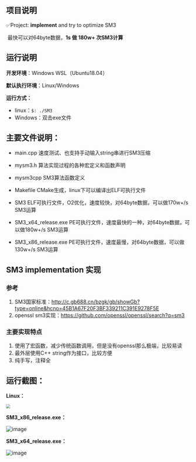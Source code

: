 ## 项目说明

✅Project: **implement**  and try to optimize SM3

​	最快可以对64byte数据，**1s 做 180w+ 次SM3计算**



## 运行说明

**开发环境**：Windows WSL（Ubuntu18.04）

**默认执行环境**：Linux/Windows

**运行方式：**

- linux：`$: ./SM3`  
- Windows：双击exe文件



## 主要文件说明：

- main.cpp	速度测试、也支持手动输入string串进行SM3压缩

- mysm3.h    算法实现过程的各种宏定义和函数声明

- mysm3cpp SM3算法函数定义

- Makefile     CMake生成，linux下可以编译出ELF可执行文件

- SM3             ELF可执行文件，O2优化，速度较快，对64byte数据，可以做170w+/s SM3运算

- SM3_x64_release.exe  PE可执行文件，速度最快的一种，对64byte数据，可以做180w+/s SM3运算

- SM3_x86_release.exe  PE可执行文件，速度最慢，对64byte数据，可以做130w+/s SM3运算

  

## SM3 implementation 实现

### 参考
  1.  SM3国家标准：http://c.gb688.cn/bzgk/gb/showGb?type=online&hcno=45B1A67F20F3BF339211C391E9278F5E
  2.  openssl sm3实现：https://github.com/openssl/openssl/search?q=sm3

### 主要实现特点
  1.  使用了宏函数，减少传统函数调用，但是没有openssl那么极端，比较易读
  2.  最外层使用C++ string作为接口，比较方便
  3.  纯手写，注释全



## 运行截图：

**Linux：**

<img src="https://user-images.githubusercontent.com/105496872/180804199-fd3a6d8f-5f4f-455d-9c5f-064ac14c0090.png" style="zoom:67%;"/><br/>

**SM3_x86_release.exe：**

![image](https://user-images.githubusercontent.com/105496872/180804329-b42ac8d6-c37e-40d4-b688-e169ba512062.png)


**SM3_x64_release.exe：**

![image](https://user-images.githubusercontent.com/105496872/180804457-d8aebb1d-4f49-4d1e-92f5-142f156adcde.png)

